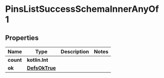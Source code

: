 
# PinsListSuccessSchemaInnerAnyOf1

## Properties
Name | Type | Description | Notes
------------ | ------------- | ------------- | -------------
**count** | **kotlin.Int** |  | 
**ok** | [**DefsOkTrue**](DefsOkTrue.md) |  | 



